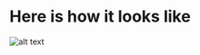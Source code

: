 # Here is how it looks like

![alt text](https://github.com/vladthedev/FlexSlider/blob/master/src/img/Slider.png)
